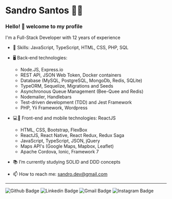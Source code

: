 # Sandro Santos 👨‍💻

### Hello! 👋 welcome to my profile 

I'm a Full-Stack Developer with 12 years of experience

- 📌 Skills: JavaScript, TypeScript, HTML, CSS, PHP, SQL

- 🖥 Back-end technologies:
  - Node.JS, Express.io
  - REST API, JSON Web Token, Docker containers
  - Database (MySQL, PostgreSQL, MongoDb, Redis, SQLite)
  - TypeORM, Sequelize, Migrations and Seeds
  - Asynchronous Queue Management (Bee-Quee and Redis)
  - Nodemailer, Handlebars
  - Test-driven development (TDD) and Jest Framework
  - PHP, Yii Framework, Wordpress
  

- 💻📱 Front-end and mobile technologies: ReactJS
  - HTML, CSS, Bootstrap, FlexBox
  - ReactJS, React Native, React Redux, Redux Saga
  - JavaScript, TypeScript, JSON, jQuery
  - Maps API's (Google Maps, Mapbox, Leaflet)
  - Apache Cordova, Ionic, Framework 7
  

- 📚 I’m currently studying SOLID and DDD concepts
- 📫 How to reach me: sandro.dev@gmail.com



 ----

![Github Badge](https://img.shields.io/badge/-sandrodev-000?style=flat-square&logo=Github&logoColor=white&link=https://github.com/sandro-dev) ![Linkedin Badge](https://img.shields.io/badge/-sandrodev-blue?style=flat-square&logo=Linkedin&logoColor=white&link=https://www.linkedin.com/in/sandrossantos/) ![Gmail Badge](https://img.shields.io/badge/-gmail-c14438?style=flat-square&logo=Gmail&logoColor=white&link=mailto:sandro.dev@gmail.com) ![Instagram Badge](https://img.shields.io/badge/-@sandrosss-yellow?style=flat-square&labelColor=yellow&logo=instagram&logoColor=white&link=https://www.instagram.com/sandrosss/)
